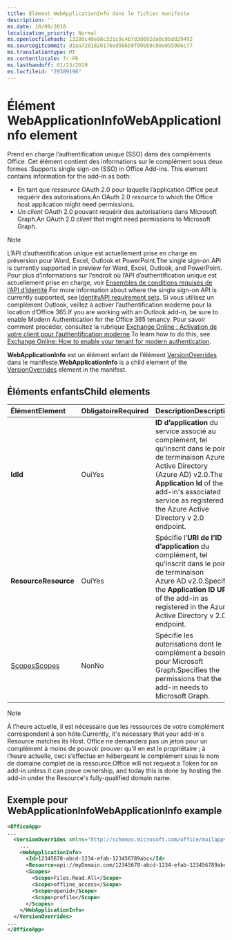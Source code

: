 ```yaml
---
title: Élément WebApplicationInfo dans le fichier manifeste
description: ''
ms.date: 10/09/2018
localization_priority: Normal
ms.openlocfilehash: 1328dc40e98c321c9c4b7d3d692da8c8bdd29492
ms.sourcegitcommit: d1aa7201820176ed986b9f00bb9c88e055906c77
ms.translationtype: MT
ms.contentlocale: fr-FR
ms.lasthandoff: 01/23/2019
ms.locfileid: "29389196"
---
```

# <a name="webapplicationinfo-element"></a><span data-ttu-id="dc594-102">Élément WebApplicationInfo</span><span class="sxs-lookup"><span data-stu-id="dc594-102">WebApplicationInfo element</span></span>

<span data-ttu-id="dc594-103">Prend en charge l’authentification unique (SSO) dans des compléments Office. Cet élément contient des informations sur le complément sous deux formes :</span><span class="sxs-lookup"><span data-stu-id="dc594-103">Supports single sign-on (SSO) in Office Add-ins. This element contains information for the add-in as both:</span></span>

- <span data-ttu-id="dc594-104">En tant que *ressource* OAuth 2.0 pour laquelle l’application Office peut requérir des autorisations.</span><span class="sxs-lookup"><span data-stu-id="dc594-104">An OAuth 2.0 *resource* to which the Office host application might need permissions.</span></span>
- <span data-ttu-id="dc594-105">Un *client* OAuth 2.0 pouvant requérir des autorisations dans Microsoft Graph.</span><span class="sxs-lookup"><span data-stu-id="dc594-105">An OAuth 2.0 *client* that might need permissions to Microsoft Graph.</span></span>

> [!NOTE]
> <span data-ttu-id="dc594-106">L’API d’authentification unique est actuellement prise en charge en préversion pour Word, Excel, Outlook et PowerPoint.</span><span class="sxs-lookup"><span data-stu-id="dc594-106">The single sign-on API is currently supported in preview for Word, Excel, Outlook, and PowerPoint.</span></span> <span data-ttu-id="dc594-107">Pour plus d’informations sur l’endroit où l’API d’authentification unique est actuellement prise en charge, voir [Ensembles de conditions requises de l’API d’identité](https://docs.microsoft.com/office/dev/add-ins/reference/requirement-sets/identity-api-requirement-sets).</span><span class="sxs-lookup"><span data-stu-id="dc594-107">For more information about where the single sign-on API is currently supported, see [IdentityAPI requirement sets](https://docs.microsoft.com/office/dev/add-ins/reference/requirement-sets/identity-api-requirement-sets).</span></span> <span data-ttu-id="dc594-108">Si vous utilisez un complément Outlook, veillez à activer l’authentification moderne pour la location d’Office 365.</span><span class="sxs-lookup"><span data-stu-id="dc594-108">If you are working with an Outlook add-in, be sure to enable Modern Authentication for the Office 365 tenancy.</span></span> <span data-ttu-id="dc594-109">Pour savoir comment procéder, consultez la rubrique [Exchange Online : Activation de votre client pour l’authentification moderne](https://social.technet.microsoft.com/wiki/contents/articles/32711.exchange-online-how-to-enable-your-tenant-for-modern-authentication.aspx).</span><span class="sxs-lookup"><span data-stu-id="dc594-109">To learn how to do this, see [Exchange Online: How to enable your tenant for modern authentication](https://social.technet.microsoft.com/wiki/contents/articles/32711.exchange-online-how-to-enable-your-tenant-for-modern-authentication.aspx).</span></span>

<span data-ttu-id="dc594-110">**WebApplicationInfo** est un élément enfant de l’élément [VersionOverrides](versionoverrides.md) dans le manifeste.</span><span class="sxs-lookup"><span data-stu-id="dc594-110">**WebApplicationInfo** is a child element of the [VersionOverrides](versionoverrides.md) element in the manifest.</span></span>  

## <a name="child-elements"></a><span data-ttu-id="dc594-111">Éléments enfants</span><span class="sxs-lookup"><span data-stu-id="dc594-111">Child elements</span></span>

|  <span data-ttu-id="dc594-112">Élément</span><span class="sxs-lookup"><span data-stu-id="dc594-112">Element</span></span> |  <span data-ttu-id="dc594-113">Obligatoire</span><span class="sxs-lookup"><span data-stu-id="dc594-113">Required</span></span>  |  <span data-ttu-id="dc594-114">Description</span><span class="sxs-lookup"><span data-stu-id="dc594-114">Description</span></span>  |
|:-----|:-----|:-----|
|  <span data-ttu-id="dc594-115">**Id**</span><span class="sxs-lookup"><span data-stu-id="dc594-115">**Id**</span></span>    |  <span data-ttu-id="dc594-116">Oui</span><span class="sxs-lookup"><span data-stu-id="dc594-116">Yes</span></span>   |  <span data-ttu-id="dc594-117">**ID d’application** du service associé au complément, tel qu’inscrit dans le point de terminaison Azure Active Directory (Azure AD) v2.0.</span><span class="sxs-lookup"><span data-stu-id="dc594-117">The **Application Id** of the add-in's associated service as registered in the Azure Active Directory v 2.0 endpoint.</span></span>|
|  <span data-ttu-id="dc594-118">**Resource**</span><span class="sxs-lookup"><span data-stu-id="dc594-118">**Resource**</span></span>  |  <span data-ttu-id="dc594-119">Oui</span><span class="sxs-lookup"><span data-stu-id="dc594-119">Yes</span></span>   |  <span data-ttu-id="dc594-120">Spécifie l’**URI de l’ID d’application** du complément, tel qu’inscrit dans le point de terminaison Azure AD v2.0.</span><span class="sxs-lookup"><span data-stu-id="dc594-120">Specifies the **Application ID URI** of the add-in as registered in the Azure Active Directory v 2.0 endpoint.</span></span>|
|  [<span data-ttu-id="dc594-121">Scopes</span><span class="sxs-lookup"><span data-stu-id="dc594-121">Scopes</span></span>](scopes.md)                |  <span data-ttu-id="dc594-122">Non</span><span class="sxs-lookup"><span data-stu-id="dc594-122">No</span></span>  |  <span data-ttu-id="dc594-123">Spécifie les autorisations dont le complément a besoin pour Microsoft Graph.</span><span class="sxs-lookup"><span data-stu-id="dc594-123">Specifies the permissions that the add-in needs to Microsoft Graph.</span></span>  |

> [!NOTE] 
> <span data-ttu-id="dc594-124">À l’heure actuelle, il est nécessaire que les ressources de votre complément correspondent à son hôte.</span><span class="sxs-lookup"><span data-stu-id="dc594-124">Currently, it's necessary that your add-in's Resource matches its Host.</span></span> <span data-ttu-id="dc594-125">Office ne demandera pas un jeton pour un complément à moins de pouvoir prouver qu’il en est le propriétaire ; à l’heure actuelle, ceci s’effectue en hébergeant le complément sous le nom de domaine complet de la ressource.</span><span class="sxs-lookup"><span data-stu-id="dc594-125">Office will not request a Token for an add-in unless it can prove ownership, and today this is done by hosting the add-in under the Resource's fully-qualified domain name.</span></span>

## <a name="webapplicationinfo-example"></a><span data-ttu-id="dc594-126">Exemple pour WebApplicationInfo</span><span class="sxs-lookup"><span data-stu-id="dc594-126">WebApplicationInfo example</span></span>

```xml
<OfficeApp>
...
  <VersionOverrides xmlns="http://schemas.microsoft.com/office/mailappversionoverrides" xsi:type="VersionOverridesV1_0">
    ...
    <WebApplicationInfo>
      <Id>12345678-abcd-1234-efab-123456789abc</Id>
      <Resource>api://myDomain.com/12345678-abcd-1234-efab-123456789abc<Resource>
      <Scopes>
        <Scope>Files.Read.All</Scope>
        <Scope>offline_access</Scope>
        <Scope>openid</Scope>
        <Scope>profile</Scope>        
      </Scopes>
    </WebApplicationInfo>
  </VersionOverrides>
...
</OfficeApp>
```
